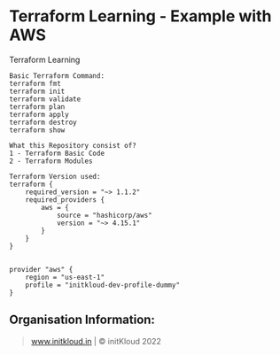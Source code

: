 # Terraform Learning - Example with AWS
Terraform Learning
```
Basic Terraform Command:
terraform fmt
terraform init
terraform validate
terraform plan
terraform apply
terraform destroy
terraform show
```

```
What this Repository consist of?
1 - Terraform Basic Code
2 - Terraform Modules

Terraform Version used:
terraform {
    required_version = "~> 1.1.2"
    required_providers {
        aws = {
            source = "hashicorp/aws"
            version = "~> 4.15.1"
        }
    }
}


provider "aws" {
    region = "us-east-1"
    profile = "initkloud-dev-profile-dummy"
}

```

Organisation Information:
-------------------------------
> www.initkloud.in | © initKloud 2022
